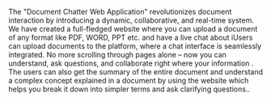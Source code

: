 The "Document Chatter Web Application" revolutionizes document interaction by
introducing a dynamic, collaborative, and real-time system. We have created a full-fledged website
where you can upload a document of any format like PDF, WORD, PPT etc. and have a live chat about
iUsers can upload documents to the platform, where a chat interface is seamlessly integrated. No
more scrolling through pages alone – now you can understand, ask questions, and collaborate right
where your information . The users can also get the summary of the entire document and understand a
complex concept explained in a document by using the website which helps you break it down into
simpler terms and ask clarifying questions..
